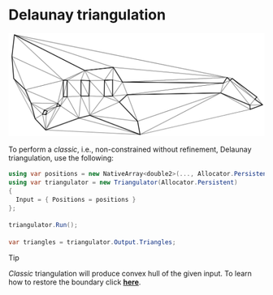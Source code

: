# Delaunay triangulation

![guitar-light-dt](../../images/guitar-light-dt.svg)

To perform a *classic*, i.e., non-constrained without refinement, Delaunay triangulation, use the following:

```csharp
using var positions = new NativeArray<double2>(..., Allocator.Persistent);
using var triangulator = new Triangulator(Allocator.Persistent)
{
  Input = { Positions = positions }
};

triangulator.Run();

var triangles = triangulator.Output.Triangles;
```

> [!TIP]  
> *Classic* triangulation will produce convex hull of the given input.
> To learn how to restore the boundary click [**here**][example-boundaries].

[example-boundaries]: xref:example-holes-and-boundaries
